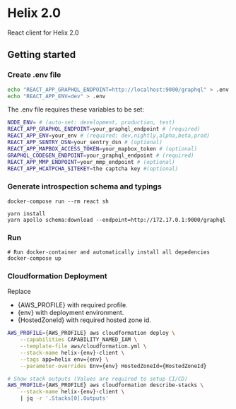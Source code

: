 # Helix 2.0

React client for Helix 2.0

## Getting started

### Create .env file

```bash
echo "REACT_APP_GRAPHQL_ENDPOINT=http://localhost:9000/graphql" > .env
echo "REACT_APP_ENV=dev" > .env
```

The .env file requires these variables to be set:

```bash
NODE_ENV= # (auto-set: development, production, test)
REACT_APP_GRAPHQL_ENDPOINT=your_graphql_endpoint # (required)
REACT_APP_ENV=your_env # (required: dev,nightly,alpha,beta,prod)
REACT_APP_SENTRY_DSN=your_sentry_dsn # (optional)
REACT_APP_MAPBOX_ACCESS_TOKEN=your_mapbox_token # (optional)
GRAPHQL_CODEGEN_ENDPOINT=your_graphql_endpoint # (required)
REACT_APP_MMP_ENDPOINT=your_mmp_endpoint # (optional)
REACT_APP_HCATPCHA_SITEKEY=the captcha key #(optional)
```

### Generate introspection schema and typings
```
docker-compose run --rm react sh

yarn install
yarn apollo schema:download --endpoint=http://172.17.0.1:9000/graphql
```

### Run

```
# Run docker-container and automatically install all depedencies
docker-compose up
```

### Cloudformation Deployment

Replace
- {AWS_PROFILE} with required profile.
- {env} with deployment environment.
- {HostedZoneId} with required hosted zone id.

```bash
AWS_PROFILE={AWS_PROFILE} aws cloudformation deploy \
    --capabilities CAPABILITY_NAMED_IAM \
    --template-file aws/cloudformation.yml \
    --stack-name helix-{env}-client \
    --tags app=helix env={env} \
    --parameter-overrides Env={env} HostedZoneId={HostedZoneId}

# Show stack outputs (Values are required to setup CI/CD)
AWS_PROFILE={AWS_PROFILE} aws cloudformation describe-stacks \
    --stack-name helix-{env}-client \
    | jq -r '.Stacks[0].Outputs'
```
